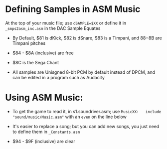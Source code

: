 # Defining Samples in ASM Music

At the top of your music file; use `dSAMPLE=$XX` or define it in `_smps2asm_inc.asm` in the DAC Sample Equates

* By Default, $81 is dKick, $82 is dSnare, $83 is a Timpani, and $88-$8B are Timpani pitches

* $84 - $8A (inclusive) are free

* $8C is the Sega Chant

* All samples are Unisgned 8-bit PCM by default instead of DPCM, and can be edited in a program such as Audacity

# Using ASM Music:

* To get the game to read it, in s1.soundriver.asm; use `MusicXX:	include	"sound/music/Music.asm"` with an `even` on the line below

* It's easier to replace a song; but you can add new songs, you just need to define them in `_Constants.asm`

* $94 - $9F (inclusive) are clear
